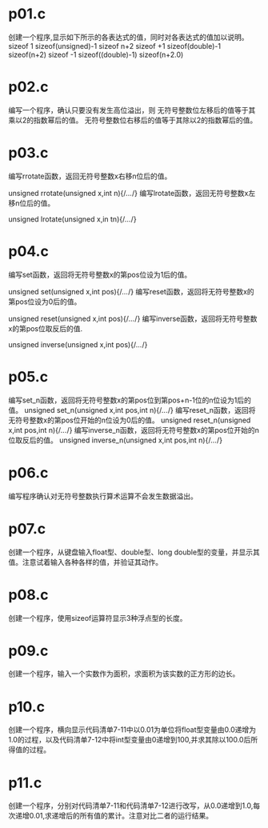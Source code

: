 # p01.c
创建一个程序,显示如下所示的各表达式的值，同时对各表达式的值加以说明。
sizeof 1        sizeof(unsigned)-1      sizeof n+2
sizeof +1       sizeof(double)-1        sizeof(n+2)
sizeof -1       sizeof((double)-1)      sizeof(n+2.0)
# p02.c
编写一个程序，确认只要没有发生高位溢出，则
无符号整数位左移后的值等于其乘以2的指数幂后的值。
无符号整数位右移后的值等于其除以2的指数幂后的值。
# p03.c
编写rrotate函数，返回无符号整数x右移n位后的值。

unsigned rrotate(unsigned x,int n){/*...*/}
编写lrotate函数，返回无符号整数x左移n位后的值。

unsigned lrotate(unsigned x,in tn){/*...*/}
# p04.c
编写set函数，返回将无符号整数x的第pos位设为1后的值。

unsigned set(unsigned x,int pos){/*...*/}
编写reset函数，返回将无符号整数x的第pos位设为0后的值。

unsigned reset(unsigned x,int pos){/*...*/}
编写inverse函数，返回将无符号整数x的第pos位取反后的值.

unsigned inverse(unsigned x,int pos){/*...*/}
# p05.c
编写set_n函数，返回将无符号整数x的第pos位到第pos+n-1位的n位设为1后的值。
unsigned set_n(unsigned x,int pos,int n){/*...*/}
编写reset_n函数，返回将无符号整数x的第pos位开始的n位设为0后的值。
unsigned reset_n(unsigned x,int pos,int n){/*...*/}
编写inverse_n函数，返回将无符号整数x的第pos位开始的n位取反后的值。
unsigned inverse_n(unsigned x,int pos,int n){/*...*/}
# p06.c
编写程序确认对无符号整数执行算术运算不会发生数据溢出。
# p07.c
创建一个程序，从键盘输入float型、double型、long double型的变量，并显示其值。注意试着输入各种各样的值，并验证其动作。
# p08.c
创建一个程序，使用sizeof运算符显示3种浮点型的长度。
# p09.c
创建一个程序，输入一个实数作为面积，求面积为该实数的正方形的边长。
# p10.c
 创建一个程序，横向显示代码清单7-11中以0.01为单位将float型变量由0.0递增为1.0的过程，以及代码清单7-12中将int型变量由0递增到100,并求其除以100.0后所得值的过程。
# p11.c
创建一个程序，分别对代码清单7-11和代码清单7-12进行改写，从0.0递增到1.0,每次递增0.01,求递增后的所有值的累计。注意对比二者的运行结果。